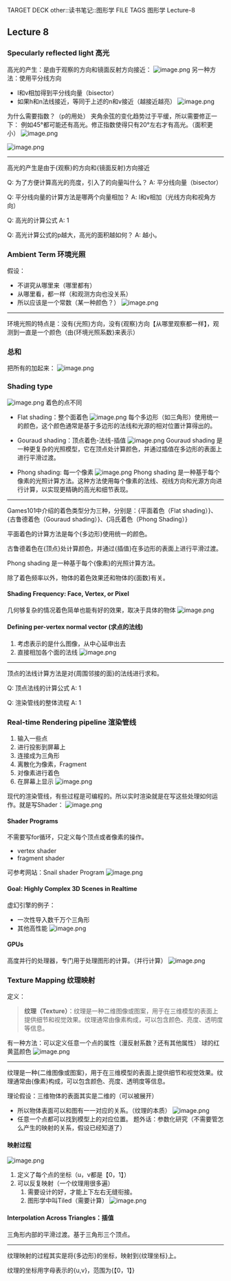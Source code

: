 TARGET DECK
other::读书笔记::图形学
FILE TAGS
图形学 Lecture-8
## Lecture 8
### Specularly reflected light 高光
高光的产生：是由于观察的方向和镜面反射方向接近：
![image.png](https://picbed-1305808788.cos.ap-chengdu.myqcloud.com/img/20241010194721.png)
另一种方法：使用平分线方向
- l和v相加得到平分线向量（bisector）
- 如果h和n法线接近，等同于上述的n和v接近（越接近越亮）
![image.png](https://picbed-1305808788.cos.ap-chengdu.myqcloud.com/img/20241010194830.png)

为什么需要指数？（p的用处）
夹角余弦的变化趋势过于平缓，所以需要修正一下：
例如45°都可能还有高光。修正指数使得只有20°左右才有高光。（面积更小）
![image.png](https://picbed-1305808788.cos.ap-chengdu.myqcloud.com/img/20241010195234.png)

![image.png](https://picbed-1305808788.cos.ap-chengdu.myqcloud.com/img/20241010195420.png)

---

高光的产生是由于{观察}的方向和{镜面反射}方向接近
<!--ID: 1729343061869-->


Q: 为了方便计算高光的亮度，引入了的向量叫什么？
A: 平分线向量（bisector）
<!--ID: 1729343061836-->


Q: 平分线向量的计算方法是哪两个向量相加？
A: l和v相加（光线方向和视角方向）
<!--ID: 1729343061851-->


Q: 高光的计算公式
A: 1
<!--ID: 1729343061855-->


Q: 高光计算公式的p越大，高光的面积越如何？
A: 越小。
<!--ID: 1729343061858-->


### Ambient Term 环境光照
假设：
- 不讲究从哪里来（哪里都有）
- 从哪里看，都一样（和观测方向也没关系）
- 所以应该是一个常数（某一种颜色？）
![image.png](https://picbed-1305808788.cos.ap-chengdu.myqcloud.com/img/20241010195940.png)

---

环境光照的特点是：没有{光照}方向，没有{观察}方向【从哪里观察都一样】，观测到一直是一个颜色（由{环境光照系数}来表示）
<!--ID: 1729343061873-->


### 总和
把所有的加起来：
![image.png](https://picbed-1305808788.cos.ap-chengdu.myqcloud.com/img/20241010200121.png)

### Shading type 
![image.png](https://picbed-1305808788.cos.ap-chengdu.myqcloud.com/img/20241015194848.png)
着色的点不同
- Flat shading：整个面着色
![image.png](https://picbed-1305808788.cos.ap-chengdu.myqcloud.com/img/20241015194954.png)
每个多边形（如三角形）使用统一的颜色，这个颜色通常是基于多边形的法线和光源的相对位置计算得出的。

- Gouraud shading：顶点着色-法线-插值
![image.png](https://picbed-1305808788.cos.ap-chengdu.myqcloud.com/img/20241015195003.png)
Gouraud shading 是一种更复杂的光照模型，它在顶点处计算颜色，并通过插值在多边形的表面上进行平滑过渡。

- Phong shading: 每一个像素
![image.png](https://picbed-1305808788.cos.ap-chengdu.myqcloud.com/img/20241015195040.png)
Phong shading 是一种基于每个像素的光照计算方法。这种方法使用每个像素的法线、视线方向和光源方向进行计算，以实现更精确的高光和细节表现。

---

Games101中介绍的着色类型分为三种，分别是：{平面着色（Flat shading）}、{古鲁德着色（Gouraud shading）}、{冯氏着色（Phong Shading）}
<!--ID: 1729343061876-->


平面着色的计算方法是每个{多边形}使用统一的颜色。
<!--ID: 1729343061880-->


古鲁德着色在{顶点}处计算颜色，并通过{插值}在多边形的表面上进行平滑过渡。
<!--ID: 1729343061884-->


Phong shading 是一种基于每个{像素}的光照计算方法。
<!--ID: 1729343061887-->


除了着色频率以外，物体的着色效果还和物体的{面数}有关。
<!--ID: 1729343061890-->


#### Shading Frequency: Face, Vertex, or Pixel

几何够复杂的情况着色简单也能有好的效果，取决于具体的物体
![image.png](https://picbed-1305808788.cos.ap-chengdu.myqcloud.com/img/20241015195302.png)

#### Defining per-vertex normal vector (求点的法线)
1. 考虑表示的是什么图像，从中心延申出去
2. 直接相加各个面的法线
![image.png](https://picbed-1305808788.cos.ap-chengdu.myqcloud.com/img/20241015195641.png)

---

顶点的法线计算方法是对{周围邻接的面}的法线进行求和。
<!--ID: 1729343061893-->


Q: 顶点法线的计算公式
A: 1
<!--ID: 1729343061862-->


Q: 渲染管线的整体流程
A: 1
<!--ID: 1729343061865-->


### Real-time Rendering pipeline 渲染管线
1. 输入一些点
2. 进行投影到屏幕上
3. 连接成为三角形
4. 离散化为像素，Fragment
5. 对像素进行着色
6. 在屏幕上显示
![image.png](https://picbed-1305808788.cos.ap-chengdu.myqcloud.com/img/20241015200225.png)

现代的渲染管线，有些过程是可编程的。所以实时渲染就是在写这些处理如何运作。就是写Shader：
![image.png](https://picbed-1305808788.cos.ap-chengdu.myqcloud.com/img/20241015200622.png)

#### Shader Programs
不需要写for循环，只定义每个顶点或者像素的操作。
- vertex shader
- fragment shader

可参考网站：Snail shader Program
![image.png](https://picbed-1305808788.cos.ap-chengdu.myqcloud.com/img/20241015201415.png)

#### Goal: Highly Complex 3D Scenes in Realtime
虚幻引擎的例子：
- 一次性导入数千万个三角形
- 其他高性能
![image.png](https://picbed-1305808788.cos.ap-chengdu.myqcloud.com/img/20241015201527.png)

#### GPUs
高度并行的处理器，专门用于处理图形的计算。（并行计算）
![image.png](https://picbed-1305808788.cos.ap-chengdu.myqcloud.com/img/20241015201754.png)

### Texture Mapping 纹理映射
定义：
>**纹理（Texture）**：纹理是一种二维图像或图案，用于在三维模型的表面上提供细节和视觉效果。纹理通常由像素构成，可以包含颜色、亮度、透明度等信息。

有一种方法：可以定义任意一个点的属性（漫反射系数？还有其他属性）
球的红黄蓝颜色
![image.png](https://picbed-1305808788.cos.ap-chengdu.myqcloud.com/img/20241015202241.png)

---

纹理是一种{二维图像或图案}，用于在三维模型的表面上提供细节和视觉效果。纹理通常由{像素}构成，可以包含颜色、亮度、透明度等信息。
<!--ID: 1729343061897-->



理论假设：三维物体的表面其实是二维的（可以被展开）
- 所以物体表面可以和图有一一对应的关系。（纹理的本质）
![image.png](https://picbed-1305808788.cos.ap-chengdu.myqcloud.com/img/20241015202428.png)
- 任意一个点都可以找到模型上的对应位置。
题外话：参数化研究（不需要管怎么产生的映射的关系，假设已经知道了）

#### 映射过程
![image.png](https://picbed-1305808788.cos.ap-chengdu.myqcloud.com/img/20241015202801.png)
1. 定义了每个点的坐标（u，v都是【0，1】）
2. 可以反复映射（一个纹理用很多遍）
	1. 需要设计的好，才能上下左右无缝衔接。
	2. 图形学中叫Tiled（需要计算）
![image.png](https://picbed-1305808788.cos.ap-chengdu.myqcloud.com/img/20241015202856.png)
#### Interpolation Across Triangles：插值
三角形内部的平滑过渡。基于三角形三个顶点。

---

纹理映射的过程其实是将{多边形}的坐标，映射到{纹理坐标}上。
<!--ID: 1729343061900-->


纹理的坐标用字母表示的{u,v}，范围为{【0，1】}
<!--ID: 1729343061903-->
